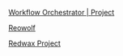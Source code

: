 
[Workflow Orchestrator | Project](https://workfloworchestrator.org/)

[Reowolf](https://reowolf.net)

[Redwax Project](https://redwax.eu)
